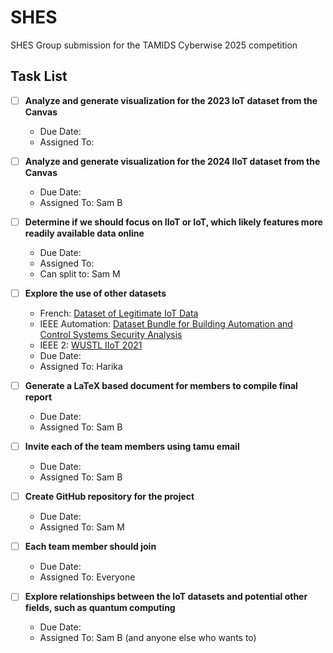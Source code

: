 # SHES
SHES Group submission for the TAMIDS Cyberwise 2025 competition

## Task List

- [ ] **Analyze and generate visualization for the 2023 IoT dataset from the Canvas**
    - Due Date: 
    - Assigned To: 

- [ ] **Analyze and generate visualization for the 2024 IIoT dataset from the Canvas**
    - Due Date: 
    - Assigned To: Sam B

- [ ] **Determine if we should focus on IIoT or IoT, which likely features more readily available data online**
    - Due Date: 
    - Assigned To: 
    - Can split to: Sam M

- [ ] **Explore the use of other datasets**
    - French: [Dataset of Legitimate IoT Data](https://www.data.gouv.fr/en/datasets/dataset-of-legitimate-iot-data/)
    - IEEE Automation: [Dataset Bundle for Building Automation and Control Systems Security Analysis](https://ieee-dataport.org/documents/dataset-bundle-building-automation-and-control-systems-security-analysis#files)
    - IEEE 2: [WUSTL IIoT 2021](https://ieee-dataport.org/documents/wustl-iiot-2021)
    - Due Date: 
    - Assigned To: Harika

- [ ] **Generate a LaTeX based document for members to compile final report**
    - Due Date: 
    - Assigned To: Sam B

- [ ] **Invite each of the team members using tamu email**
    - Due Date: 
    - Assigned To: Sam B

- [ ] **Create GitHub repository for the project**
    - Due Date: 
    - Assigned To: Sam M

- [ ] **Each team member should join**
    - Due Date: 
    - Assigned To: Everyone

- [ ] **Explore relationships between the IoT datasets and potential other fields, such as quantum computing**
    - Due Date: 
    - Assigned To: Sam B (and anyone else who wants to)